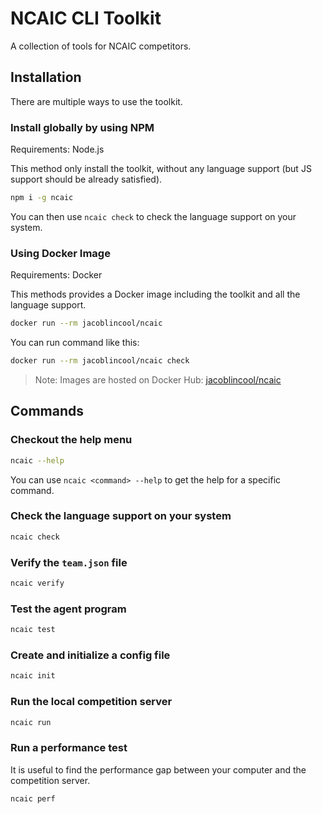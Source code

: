 # NCAIC CLI Toolkit

A collection of tools for NCAIC competitors.

## Installation

There are multiple ways to use the toolkit.

### Install globally by using NPM

Requirements: Node.js

This method only install the toolkit, without any language support (but JS support should be already satisfied).

```sh
npm i -g ncaic
```

You can then use `ncaic check` to check the language support on your system.

### Using Docker Image

Requirements: Docker

This methods provides a Docker image including the toolkit and all the language support.

```sh
docker run --rm jacoblincool/ncaic
```

You can run command like this:

```sh
docker run --rm jacoblincool/ncaic check
```

> Note: Images are hosted on Docker Hub: [jacoblincool/ncaic](https://hub.docker.com/r/jacoblincool/ncaic/)

## Commands

### Checkout the help menu

```sh
ncaic --help
```

You can use `ncaic <command> --help` to get the help for a specific command.

### Check the language support on your system

```sh
ncaic check
```

### Verify the `team.json` file

```sh
ncaic verify
```

### Test the agent program

```sh
ncaic test
```

### Create and initialize a config file

```sh
ncaic init
```

### Run the local competition server

```sh
ncaic run
```

### Run a performance test

It is useful to find the performance gap between your computer and the competition server.

```sh
ncaic perf
```
